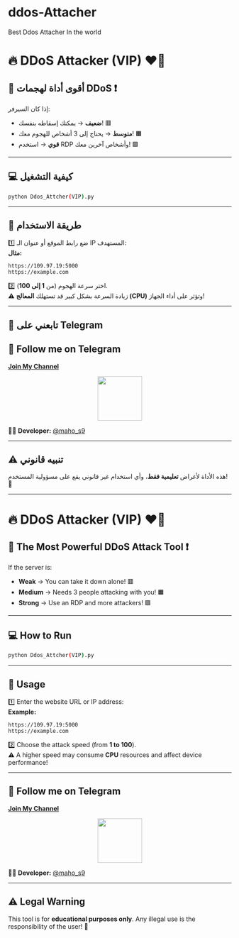 # ddos-Attacher
Best Ddos Attacher In the world
# 🔥 DDoS Attacker (VIP) ❤️‍🔥  

## 🚀 أقوى أداة لهجمات DDoS ❗️  

إذا كان السيرفر:  
- **ضعيف** → يمكنك إسقاطه بنفسك! 🟥  
- **متوسط** → يحتاج إلى 3 أشخاص للهجوم معك! 🟧  
- **قوي** → استخدم RDP وأشخاص آخرين معك! 🟩  

---

## 💻 كيفية التشغيل  
```bash
python Ddos_Attcher(VIP).py
```

---

## 🎯 طريقة الاستخدام  
1️⃣ ضع رابط الموقع أو عنوان الـ IP المستهدف:  
   **مثال:**  
   ```
   https://109.97.19:5000
   https://example.com
   ```

2️⃣ اختر سرعة الهجوم (من **1 إلى 100**).  
   ⚠️ زيادة السرعة بشكل كبير قد تستهلك **المعالج (CPU)** وتؤثر على أداء الجهاز!  

---

## 🔗 تابعني على Telegram  
## 🔗 Follow me on Telegram  
[**Join My Channel**](https://t.me/+f6t2_zdHrFRjYWE8)  

<p align="center">
  <a href="https://t.me/+f6t2_zdHrFRjYWE8">
    <img src="https://upload.wikimedia.org/wikipedia/commons/8/82/Telegram_logo.svg" width="100" height="100">
  </a>
</p>

👨‍💻 **Developer:** [@maho_s9](https://t.me/maho_s9)  

---

## ⚠️ **تنبيه قانوني**  
هذه الأداة لأغراض **تعليمية فقط**، وأي استخدام غير قانوني يقع على مسؤولية المستخدم! 🚨  

---

# 🔥 DDoS Attacker (VIP) ❤️‍🔥  

## 🚀 The Most Powerful DDoS Attack Tool ❗️  

If the server is:  
- **Weak** → You can take it down alone! 🟥  
- **Medium** → Needs 3 people attacking with you! 🟧  
- **Strong** → Use an RDP and more attackers! 🟩  

---

## 💻 How to Run  
```bash
python Ddos_Attcher(VIP).py
```

---

## 🎯 Usage  
1️⃣ Enter the website URL or IP address:  
   **Example:**  
   ```
   https://109.97.19:5000
   https://example.com
   ```

2️⃣ Choose the attack speed (from **1 to 100**).  
   ⚠️ A higher speed may consume **CPU** resources and affect device performance!  

---

## 🔗 Follow me on Telegram  
[**Join My Channel**](https://t.me/+f6t2_zdHrFRjYWE8)  

<p align="center">
  <a href="https://t.me/+f6t2_zdHrFRjYWE8">
    <img src="https://upload.wikimedia.org/wikipedia/commons/8/82/Telegram_logo.svg" width="100" height="100">
  </a>
</p>

👨‍💻 **Developer:** [@maho_s9](https://t.me/maho_s9)  

---

## ⚠️ **Legal Warning**  
This tool is for **educational purposes only**. Any illegal use is the responsibility of the user! 🚨  

